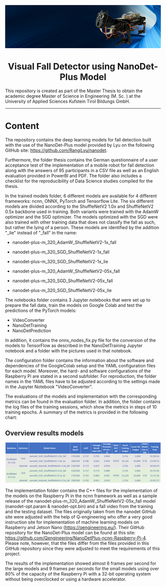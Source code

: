 <div align="center">

<img src="notebooks/pictures/Romeo.png" />

# Visual Fall Detector using NanoDet-Plus Model

</div>

This repository is created as part of the Master Thesis to obtain the academic degree Master of Science in Engineering (M. Sc. ) at the University of Applied Sciences Kufstein Tirol Bildungs GmbH. 

****
# Content

The repository contains the deep learning models for fall detection built with the use of the NanoDet-Plus model provided by Lyu on the following GitHub site: https://github.com/RangiLyu/nanodet. 

Furthermore, the folder thesis contains the German questionnaire of a user acceptance test of the implementation of a mobile robot for fall detection along with the answers of 95 participants in a CSV file as well as an English evaluation provided in PowerBI and PDF. The folder also includes a checklist for the reproducibility of Data Science studies compiled for the thesis.

In the trained models folder, 6 different models are available for 4 different frameworks: ncnn, ONNX, PyTorch and Tensorflow Lite. The six different models are divided according to the ShuffleNetV2 1.0x and ShuffleNetV2 0.5x backbone used in training. Both variants were trained with the AdamW optimizer and the SGD optimizer. The models optimized with the SGD were also trained with other training data that does not classify the fall as such, but rather the lying of a person. These models are identified by the addition "_lie" instead of "_fall" in the name:

*  nanodet-plus-m_320_AdamW_ShuffleNetV2-1x_fall
*  nanodet-plus-m_320_SGD_ShuffleNetV2-1x_fall
*  nanodet-plus-m_320_SGD_ShuffleNetV2-1x_lie

*  nanodet-plus-m_320_AdamW_ShuffleNetV2-05x_fall
*  nanodet-plus-m_320_SGD_ShuffleNetV2-05x_fall
*  nanodet-plus-m_320_SGD_ShuffleNetV2-05x_lie

The notebooks folder contains 3 Jupyter notebooks that were set up to prepare the fall data, train the models on Google Colab and test the predictions of the PyTorch models:

*  VideoConverter
*  NanoDetTraining
*  NanoDetPrediction

In addition, it contains the onnx_nodes_fix.py file for the conversion of the models to TensorFlow as described in the NanoDetTraining Jupyter notebook and a folder with the pictures used in that notebook.

The configuration folder contains the information about the software and dependencies of the GoogleColab setup and the YAML configuration files for each model. Moreover, the hard- and software configurations of the Raspberry Pi are stated in a second subfolder. For reproduction, the folder names in the YAML files have to be adjusted according to the settings made in the Jupyter Notebook "VideoConverter".

The evaluations of the models and implementation with the corresponding metrics can be found in the evaluation folder. In addition, the folder contains the log files of the training sessions, which show the metrics in steps of 10 training epochs. A summary of the metrics is provided in the following chart:

## Overview results models
<img src="notebooks/pictures/OverviewResultsModels.png" />

The implementation folder contains the C++ files for the implementation of the models on the Raspberry Pi in the ncnn framework as well as a sample release of the nanodet-plus-m_320_AdamW_ShuffleNetV2-05x_fall model (nanodet-opt.param & nanodet-opt.bin) and a fall video from the training and the testing dataset. The files originally taken from the nanodet GitHub site were adjusted with the help of Q-engineering who offer a very good instruction site for implementation of machine learning models on Raspberry and Jetson Nano (https://qengineering.eu/). Their GitHub repository for the NanoDet-Plus model can be found at this site: https://github.com/Qengineering/NanoDetPlus-ncnn-Raspberry-Pi-4. Please note, however, that the files differ from the files provided in this GitHub repository since they were adjusted to meet the requirements of this project.

The results of the implementation showed almost 6 frames per second for the large models and 9 frames per seconds for the small models using over 80% of the capacity of the Raspberry Pi with a 32-bit operating system without being overclocked or using a hardware accelerator.


